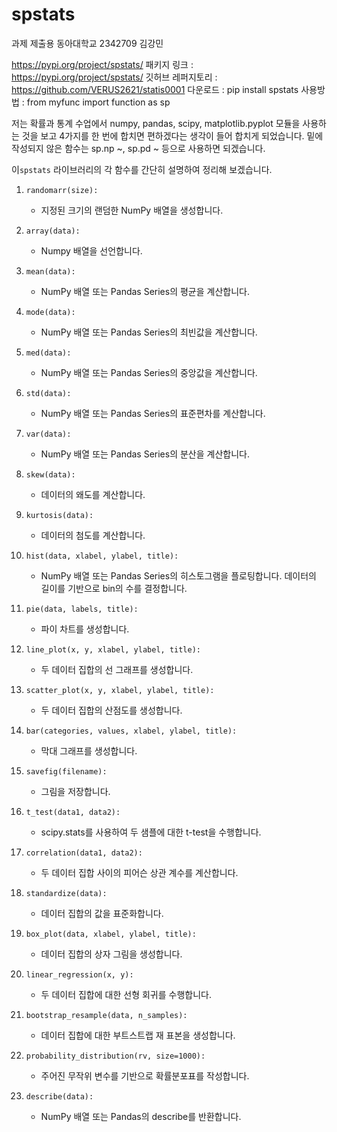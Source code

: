 # spstats

과제 제출용
동아대학교 2342709 김강민

https://pypi.org/project/spstats/
패키지 링크 : https://pypi.org/project/spstats/
깃허브 레퍼지토리 : https://github.com/VERUS2621/statis0001
다운로드 : pip install spstats
사용방법 : from myfunc import function as sp

저는 확률과 통계 수업에서 numpy, pandas, scipy, matplotlib.pyplot 모듈을 사용하는 것을 보고 4가지를 한 번에 합치면 편하겠다는 생각이 들어 합치게 되었습니다.
밑에 작성되지 않은 함수는 sp.np ~, sp.pd ~ 등으로 사용하면 되겠습니다.

이`spstats` 라이브러리의 각 함수를 간단히 설명하여 정리해 보겠습니다.

1. `randomarr(size):`
    - 지정된 크기의 랜덤한 NumPy 배열을 생성합니다.

2. `array(data):`
    - Numpy 배열을 선언합니다.

3. `mean(data):`
    - NumPy 배열 또는 Pandas Series의 평균을 계산합니다.

4. `mode(data):`
    - NumPy 배열 또는 Pandas Series의 최빈값을 계산합니다.

5. `med(data):`
    - NumPy 배열 또는 Pandas Series의 중앙값을 계산합니다.

6. `std(data):`
    - NumPy 배열 또는 Pandas Series의 표준편차를 계산합니다.

7. `var(data):`
    - NumPy 배열 또는 Pandas Series의 분산을 계산합니다.

8. `skew(data):`
    - 데이터의 왜도를 계산합니다.

9. `kurtosis(data):`
    - 데이터의 첨도를 계산합니다.

10. `hist(data, xlabel, ylabel, title):`
    - NumPy 배열 또는 Pandas Series의 히스토그램을 플로팅합니다. 데이터의 길이를 기반으로 bin의 수를 결정합니다.

11. `pie(data, labels, title):`
    - 파이 차트를 생성합니다.

12. `line_plot(x, y, xlabel, ylabel, title):`
    - 두 데이터 집합의 선 그래프를 생성합니다.

13. `scatter_plot(x, y, xlabel, ylabel, title):`
    - 두 데이터 집합의 산점도를 생성합니다.

14. `bar(categories, values, xlabel, ylabel, title):`
    - 막대 그래프를 생성합니다.

15. `savefig(filename):`
    - 그림을 저장합니다.

16. `t_test(data1, data2):`
    - scipy.stats를 사용하여 두 샘플에 대한 t-test을 수행합니다.

17. `correlation(data1, data2):`
    - 두 데이터 집합 사이의 피어슨 상관 계수를 계산합니다.

18. `standardize(data):`
    - 데이터 집합의 값을 표준화합니다.

19. `box_plot(data, xlabel, ylabel, title):`
    - 데이터 집합의 상자 그림을 생성합니다.

20. `linear_regression(x, y):`
    - 두 데이터 집합에 대한 선형 회귀를 수행합니다.

21. `bootstrap_resample(data, n_samples):`
    - 데이터 집합에 대한 부트스트랩 재 표본을 생성합니다.

22. `probability_distribution(rv, size=1000):`
    - 주어진 무작위 변수를 기반으로 확률분포표를 작성합니다.

23. `describe(data):`
    - NumPy 배열 또는 Pandas의 describe를 반환합니다.
